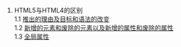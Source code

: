 1. HTML5与HTML4的区别  
1.1 [推出的理由及目标和语法的改变](./1.1推出的理由及目标和语法的改变.md)  
1.2 [新增的元素和废除的元素以及新增的属性和废除的属性](./1.2新增的元素和废除的元素以及新增的属性和废除的属性.md)  
1.3 [全局属性](./1.3全局属性.md)
